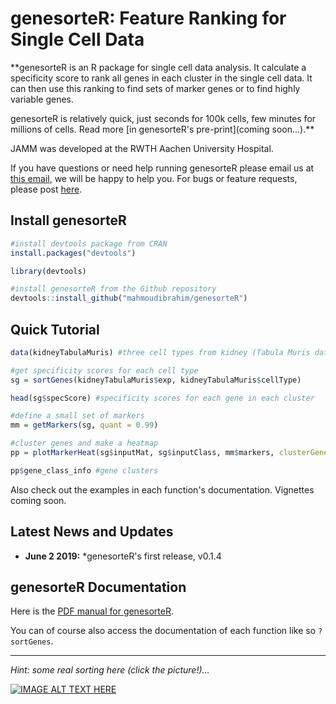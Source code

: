 genesorteR: Feature Ranking for Single Cell Data
======

**genesorteR is an R package for single cell data analysis. It calculate a specificity score to rank all genes in each cluster in the single cell data. It can then use this ranking to find sets of marker genes or to find highly variable genes. 

genesorteR is relatively quick, just seconds for 100k cells, few minutes for millions of cells. Read more [in genesorteR's pre-print](coming soon...).** 

JAMM was developed at the RWTH Aachen University Hospital.

If you have questions or need help running genesorteR please email us at [this email](http://scr.im/jammpro), we will be happy to help you. For bugs or feature requests, please post [here](https://github.com/mahmoudibrahim/genesorteR/issues).



Install genesorteR
------
```R
#install devtools package from CRAN
install.packages("devtools") 

library(devtools)

#install genesorteR from the Github repository
devtools::install_github("mahmoudibrahim/genesorteR") 
```

Quick Tutorial
------

```R
data(kidneyTabulaMuris) #three cell types from kidney (Tabula Muris data)

#get specificity scores for each cell type
sg = sortGenes(kidneyTabulaMuris$exp, kidneyTabulaMuris$cellType)

head(sg$specScore) #specificity scores for each gene in each cluster

#define a small set of markers
mm = getMarkers(sg, quant = 0.99)

#cluster genes and make a heatmap
pp = plotMarkerHeat(sg$inputMat, sg$inputClass, mm$markers, clusterGenes=TRUE, outs = TRUE)

pp$gene_class_info #gene clusters
```

Also check out the examples in each function's documentation. Vignettes coming soon.


Latest News and Updates
------

* **June 2 2019:** *genesorteR's first release, v0.1.4


genesorteR Documentation
------

Here is the [PDF manual for genesorteR](https://github.com/mahmoudibrahim/genesorteR/genesorteR.pdf). 

You can of course also access the documentation of each function like so `?sortGenes`.





---

*Hint: some real sorting here (click the picture!)...*


[![IMAGE ALT TEXT HERE](http://img.youtube.com/vi/kPRA0W1kECg/0.jpg)](https://www.youtube.com/watch?v=kPRA0W1kECg)
